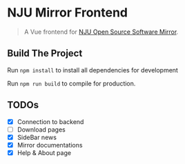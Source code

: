 # NJU Mirror Frontend

> A Vue frontend for [NJU Open Source Software Mirror](https://mirrors.nju.edu.cn/).

## Build The Project

Run `npm install` to install all dependencies for development

Run `npm run build` to compile for production.

## TODOs

+ [x] Connection to backend
+ [ ] Download pages
+ [x] SideBar news
+ [x] Mirror documentations
+ [x] Help & About page
